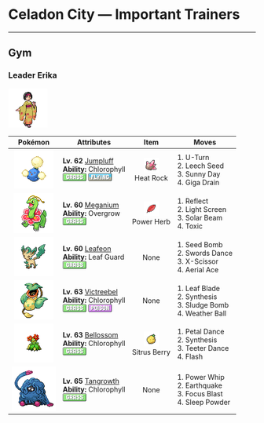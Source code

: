 # Celadon City — Important Trainers


---

## Gym

### Leader Erika

![Leader Erika](../../assets/important_trainers/erika.png "Leader Erika")

| Pokémon | Attributes | Item | Moves |
|:-------:|------------|:----:|-------|
| ![Jumpluff](../../assets/sprites/jumpluff/front.gif "Jumpluff: Drifts on seasonal winds and spreads its cotton-like spores all over the world to make more offspring.")| **Lv. 62** [Jumpluff](../../pokemon/jumpluff.md/)<br>**Ability:** <span class="tooltip" title="Boosts the Pokémon’s Speed in sunshine.">Chlorophyll</span><br>![grass](../../assets/types/grass.png "Grass") ![flying](../../assets/types/flying.png "Flying") | ![Heat Rock](../../assets/items/heat_rock.png "Heat Rock")<br><span class="tooltip" title="A Pokémon held item that extends the duration of the move Sunny Day used by the holder.">Heat Rock</span> | 1. <span class="tooltip" title="After making its attack, the user rushes back to switch places with a party Pokémon in waiting.">U-Turn</span><br>2. <span class="tooltip" title="A seed is planted on the foe. It steals some HP from the foe to heal the user on every turn.">Leech Seed</span><br>3. <span class="tooltip" title="The user intensifies the sun for five turns, powering up Fire-type moves. ">Sunny Day</span><br>4. <span class="tooltip" title="A nutrient-draining attack. The user’s HP is restored by half the damage taken by the target.">Giga Drain</span> |
| ![Meganium](../../assets/sprites/meganium/front.gif "Meganium: MEGANIUM’s breath has the power to revive dead grass and plants. It can make them healthy again.")| **Lv. 60** [Meganium](../../pokemon/meganium.md/)<br>**Ability:** <span class="tooltip" title="Powers up Grass-type moves in a pinch.">Overgrow</span><br>![grass](../../assets/types/grass.png "Grass") | ![Power Herb](../../assets/items/power_herb.png "Power Herb")<br><span class="tooltip" title="A single-use item to be held by a Pokémon. It allows the immediate use of a move that charges on the first turn.">Power Herb</span> | 1. <span class="tooltip" title="A wondrous wall of light is put up to suppress damage from physical attacks for five turns.">Reflect</span><br>2. <span class="tooltip" title="A wondrous wall of light is put up to suppress damage from special attacks for five turns.">Light Screen</span><br>3. <span class="tooltip" title="A two-turn attack. The user gathers light, then blasts a bundled beam on the second turn.">Solar Beam</span><br>4. <span class="tooltip" title="A move that leaves the target badly poisoned. Its poison damage worsens every turn.">Toxic</span> |
| ![Leafeon](../../assets/sprites/leafeon/front.gif "Leafeon: When you see LEAFEON asleep in a patch of sunshine, you’ll know it is using photosynthesis to produce clean air.")| **Lv. 60** [Leafeon](../../pokemon/leafeon.md/)<br>**Ability:** <span class="tooltip" title="Prevents problems with status in sunny weather.">Leaf Guard</span><br>![grass](../../assets/types/grass.png "Grass") | None | 1. <span class="tooltip" title="The user slams a barrage of hard- shelled seeds down on the foe from above.">Seed Bomb</span><br>2. <span class="tooltip" title="A frenetic dance to uplift the fighting spirit. It sharply raises the user’s Attack stat.">Swords Dance</span><br>3. <span class="tooltip" title="The user slashes at the foe by crossing its scythes or claws as if they were a pair of scissors.">X-Scissor</span><br>4. <span class="tooltip" title="The user confounds the foe with speed, then slashes. The attack lands without fail.">Aerial Ace</span> |
| ![Victreebel](../../assets/sprites/victreebel/front.gif "Victreebel: This horrifying plant Pokémon attracts prey with aromatic honey, then melts them in its mouth.")| **Lv. 63** [Victreebel](../../pokemon/victreebel.md/)<br>**Ability:** <span class="tooltip" title="Boosts the Pokémon’s Speed in sunshine.">Chlorophyll</span><br>![grass](../../assets/types/grass.png "Grass") ![poison](../../assets/types/poison.png "Poison") | None | 1. <span class="tooltip" title="The foe is slashed with a sharp leaf. It has a high critical-hit ratio. ">Leaf Blade</span><br>2. <span class="tooltip" title="The user restores its own HP. The amount of HP regained varies with the weather.">Synthesis</span><br>3. <span class="tooltip" title="The user attacks by hurling filthy sludge at the foe. It may also poison the target.">Sludge Bomb</span><br>4. <span class="tooltip" title="An attack move that varies in power and type depending on the weather. ">Weather Ball</span> |
| ![Bellossom](../../assets/sprites/bellossom/front.gif "Bellossom: Plentiful in the tropics. When it dances, its petals rub together and make a pleasant ringing sound.")| **Lv. 63** [Bellossom](../../pokemon/bellossom.md/)<br>**Ability:** <span class="tooltip" title="Boosts the Pokémon’s Speed in sunshine.">Chlorophyll</span><br>![grass](../../assets/types/grass.png "Grass") | ![Sitrus Berry](../../assets/items/sitrus_berry.png "Sitrus Berry")<br><span class="tooltip" title="It may be used or held by a Pokémon to heal the user’s HP a little.">Sitrus Berry</span> | 1. <span class="tooltip" title="The user attacks by scattering petals for two to three turns. The user then becomes confused.">Petal Dance</span><br>2. <span class="tooltip" title="The user restores its own HP. The amount of HP regained varies with the weather.">Synthesis</span><br>3. <span class="tooltip" title="The user performs a wobbly dance that confuses all the Pokémon in battle. ">Teeter Dance</span><br>4. <span class="tooltip" title="The user flashes a light that cuts the foe’s accuracy. It can also be used to illuminate caves.">Flash</span> |
| ![Tangrowth](../../assets/sprites/tangrowth/front.gif "Tangrowth: Its vines grow so profusely that, in the warm season, you can’t even see its eyes.")| **Lv. 65** [Tangrowth](../../pokemon/tangrowth.md/)<br>**Ability:** <span class="tooltip" title="Boosts the Pokémon’s Speed in sunshine.">Chlorophyll</span><br>![grass](../../assets/types/grass.png "Grass") | None | 1. <span class="tooltip" title="The user violently whirls its vines or tentacles to harshly lash the foe. ">Power Whip</span><br>2. <span class="tooltip" title="The user sets off an earthquake that hits all the Pokémon in the battle. ">Earthquake</span><br>3. <span class="tooltip" title="The user heightens its mental focus and unleashes its power. It may also lower the target’s Sp. Def.">Focus Blast</span><br>4. <span class="tooltip" title="The user scatters a big cloud of sleep- inducing dust around the foe. ">Sleep Powder</span> |


